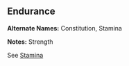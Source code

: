 Endurance
---------

__Alternate Names:__ Constitution, Stamina

__Notes:__ <span title='Star Wars'>Strength</span>

See [Stamina](stamina.md)
